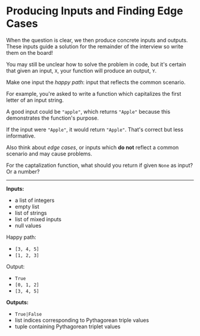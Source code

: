 # Producing Inputs and Finding Edge Cases

When the question is clear, we then produce concrete inputs and outputs. These inputs guide a solution for the remainder of the interview so write them on the board!

You may still be unclear how to solve the problem in code, but it's certain that given an input, `X`, your function will produce an output, `Y`.

Make one input the _happy path_: input that reflects the common scenario.

For example, you're asked to write a function which capitalizes the first letter of an input string.

A good input could be `"apple"`, which returns `"Apple"` because this demonstrates the function's purpose.

If the input were `"Apple"`, it would return `"Apple"`. That's correct but less informative.

Also think about _edge cases_, or inputs which **do not** reflect a common scenario and may cause problems.

For the captalization function, what should you return if given `None` as input? Or a number?

---

**Inputs:**

- a list of integers
- empty list
- list of strings
- list of mixed inputs
- null values

Happy path:

- `[3, 4, 5]`
- `[1, 2, 3]`

Output:

- `True`
- `[0, 1, 2]`
- `[3, 4, 5]`

**Outputs:**

- `True|False`
- list indices corresponding to Pythagorean triple values
- tuple containing Pythagorean triplet values
